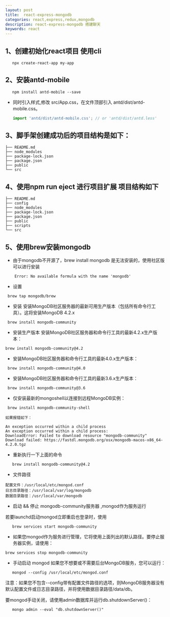 ```yaml
---
layout: post
title:  react-express-mongodb
categories: react,express,redux,mongodb
description: react-express-mongodb 搭建聊天
keywords: react
---
```


## 1、创建初始化react项目 使用cli
```shell
   npx create-react-app my-app
```
## 2、安装antd-mobile
```shell
   npm install antd-mobile --save
```
 + 同时引入样式,修改 src/App.css，在文件顶部引入 antd/dist/antd-mobile.css。
   ```js
   import 'antd/dist/antd-mobile.css'; // or 'antd/dist/antd.less'
   ``` 

## 3、脚手架创建成功后的项目结构是如下：
```shell
├── README.md
├── node_modules
├── package-lock.json
├── package.json
├── public
└── src

```
## 4、使用npm run eject 进行项目扩展 项目结构如下
``` shell
├── README.md
├── config
├── node_modules
├── package-lock.json
├── package.json
├── public
├── scripts
└── src
```
## 5、使用brew安装mongodb 
   + 由于mongodb不开源了，brew install mongodb 是无法安装的，使用社区版可以进行安装
  ```shell
      Error: No available formula with the name 'mongodb'
  ```
   + 设置
  ```shell
   brew tap mongodb/brew
  ```
   + 安装 安装MongoDB社区服务器的最新可用生产版本（包括所有命令行工具）。这将安装MongoDB 4.2.x
  ```shell
   brew install mongodb-community
  ```
   + 安装生产版本 安装MongoDB社区服务器和命令行工具的最新4.2.x生产版本：
   ```shell
   brew install mongodb-community@4.2
   ```
   + 安装MongoDB社区服务器和命令行工具的最新4.0.x生产版本：
   ```shell
    brew install mongodb-community@4.0
   ```
   + 安装MongoDB社区服务器和命令行工具的最新3.6.x生产版本：
   ```shell
    brew install mongodb-community@3.6
   ```
   + 仅安装最新的mongoshell以连接到远程MongoDB实例：
   ```shell
    brew install mongodb-community-shell
   ```
    如果报错如下：
   ```shelll
   An exception occurred within a child process
   An exception occurred within a child process:
   DownloadError: Failed to download resource "mongodb-community"
   Download failed: https://fastdl.mongodb.org/osx/mongodb-macos-x86_64-4.2.0.tgz
   ```

   + 重新执行一下上面的命令
   ```shell
      brew install mongodb-community@4.2
   ```
   + 文件路径
   ```shell
   配置文件：/usr/local/etc/mongod.conf
   日志目录路径：/usr/local/var/log/mongodb
   数据目录路径：/usr/local/var/mongodb
   ```
   + 启动 && 停止 mongodb-community服务器 ,mongod作为服务运行

   若要launchd启动mongod立即重启也登录时，使用
   ```shell
      brew services start mongodb-community
   ```
   + 如果您mongod作为服务进行管理，它将使用上面列出的默认路径。要停止服务器实例，请使用：

   ```shell
   brew services stop mongodb-community
   ```
   + 手动启动 mongod
   如果您不想要或不需要后台MongoDB服务，您可以运行：
   ```shell
      mongod --config /usr/local/etc/mongod.conf
   ```

   注意：如果您不包含--config带有配置文件路径的选项，则MongoDB服务器没有默认配置文件或日志目录路径，并将使用数据目录路径/data/db。

   要mongod手动关闭，请使用admin数据库并运行db.shutdownServer()：
   ```shell
      mongo admin --eval "db.shutdownServer()"
   ```


